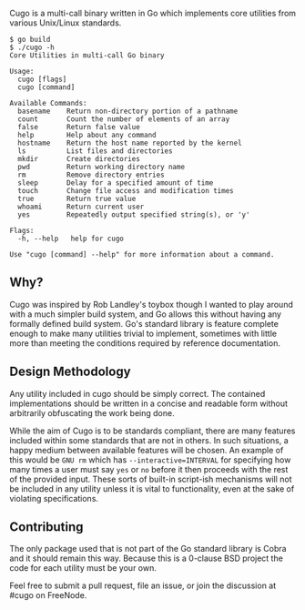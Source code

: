 Cugo is a multi-call binary written in Go which implements core utilities
from various Unix/Linux standards.

```
$ go build
$ ./cugo -h
Core Utilities in multi-call Go binary

Usage:
  cugo [flags]
  cugo [command]

Available Commands:
  basename    Return non-directory portion of a pathname
  count       Count the number of elements of an array
  false       Return false value
  help        Help about any command
  hostname    Return the host name reported by the kernel
  ls          List files and directories
  mkdir       Create directories
  pwd         Return working directory name
  rm          Remove directory entries
  sleep       Delay for a specified amount of time
  touch       Change file access and modification times
  true        Return true value
  whoami      Return current user
  yes         Repeatedly output specified string(s), or 'y'

Flags:
  -h, --help   help for cugo

Use "cugo [command] --help" for more information about a command.
```


## Why?
Cugo was inspired by Rob Landley's toybox though I wanted to play around
with a much simpler build system, and Go allows this without having any
formally defined build system. Go's standard library is feature complete
enough to make many utilities trivial to implement, sometimes with little
more than meeting the conditions required by reference documentation.


## Design Methodology
Any utility included in cugo should be simply correct. The contained
implementations should be written in a concise and readable form without
arbitrarily obfuscating the work being done.

While the aim of Cugo is to be standards compliant, there are many
features included within some standards that are not in others. In such
situations, a happy medium between available features will be chosen. An
example of this would be `GNU rm` which  has `--interactive=INTERVAL` for
specifying how many times a user must say `yes` or `no` before it then
proceeds with the rest of the provided input. These sorts of built-in
script-ish mechanisms will not be included in any utility unless it is
vital to functionality, even at the sake of violating specifications.


## Contributing
The only package used that is not part of the Go standard library is Cobra
and it should remain this way. Because this is a 0-clause BSD project the
code for each utility must be your own.

Feel free to submit a pull request, file an issue, or join the discussion
at #cugo on FreeNode.
